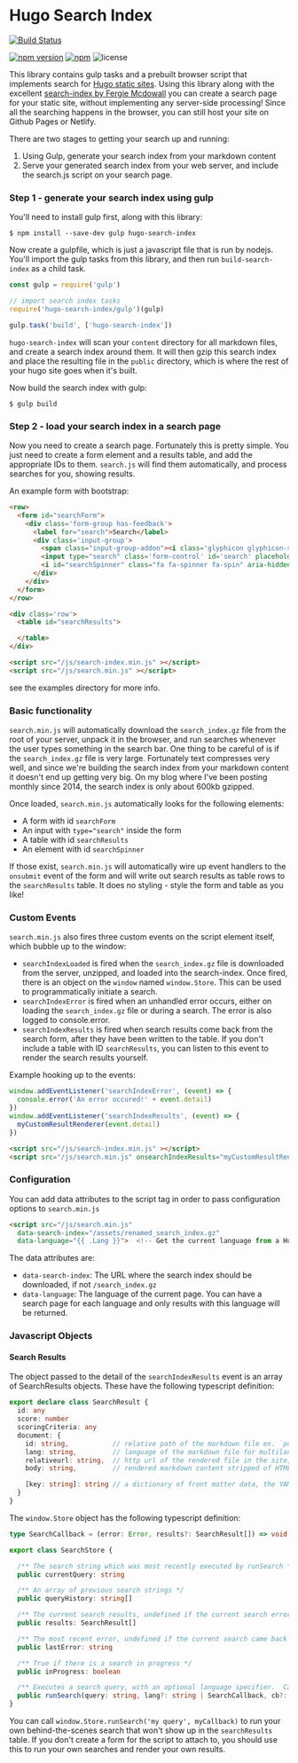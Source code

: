 # Hugo Search Index

[![Build Status](https://travis-ci.org/gburgett/hugo-search-index.svg?branch=master)](https://travis-ci.org/gburgett/hugo-search-index)

[![npm version](https://badge.fury.io/js/hugo-search-index.svg)](https://badge.fury.io/js/hugo-search-index)
[![npm](https://img.shields.io/npm/dm/hugo-search-index.svg)](https://www.npmjs.com/package/hugo-search-index)
![license](https://img.shields.io/github/license/gburgett/hugo-search-index.svg)


This library contains gulp tasks and a prebuilt browser script that implements search for [Hugo static sites](https://gohugo.io).  Using this library along with the excellent [search-index by Fergie Mcdowall](https://github.com/fergiemcdowall/search-index) you can create a search page for your static site, without implementing any server-side processing!  Since all the searching happens in the browser, you can still host your site on Github Pages or Netlify.

There are two stages to getting your search up and running:
1) Using Gulp, generate your search index from your markdown content
2) Serve your generated search index from your web server, and include the search.js script on your search page.

### Step 1 - generate your search index using gulp

You'll need to install gulp first, along with this library:
```
$ npm install --save-dev gulp hugo-search-index
```

Now create a gulpfile, which is just a javascript file that is run by nodejs.  You'll import the gulp tasks from this library, and then run `build-search-index` as a child task.
```js
const gulp = require('gulp')

// import search index tasks
require('hugo-search-index/gulp')(gulp)

gulp.task('build', ['hugo-search-index'])
```

`hugo-search-index` will scan your `content` directory for all markdown files, and create a search index around them.  It will then gzip this search index and place the resulting file in the `public` directory, which is where the rest of your hugo site goes when it's built.

Now build the search index with gulp:
```
$ gulp build
```

### Step 2 - load your search index in a search page

Now you need to create a search page.  Fortunately this is pretty simple.  You just need to create a form element and a results table, and add the appropriate IDs to them.  `search.js` will find them automatically, and process searches for you, showing results.

An example form with bootstrap:
```html
<row>
  <form id="searchForm">
    <div class='form-group has-feedback'>
      <label for="search">Search</label>
      <div class='input-group'>
        <span class="input-group-addon"><i class='glyphicon glyphicon-search'></i></span>
        <input type="search" class='form-control' id='search' placeholder="Search..."></input>
        <i id="searchSpinner" class="fa fa-spinner fa-spin" aria-hidden="true"></i>
      </div>
    </div>
  </form>
</row>

<div class='row'>
  <table id="searchResults">

  </table>
</div>

<script src="/js/search-index.min.js" ></script>
<script src="/js/search.min.js" ></script>
```

see the examples directory for more info.

### Basic functionality

`search.min.js` will automatically download the `search_index.gz` file from the root of your server, unpack it in the browser, and run searches whenever the user types something in the search bar.  One thing to be careful of is if the `search_index.gz` file is very large.  Fortunately text compresses very well, and since we're building the search index from your markdown content it doesn't end up getting very big.  On my blog where I've been posting monthly since 2014, the search index is only about 600kb gzipped.

Once loaded, `search.min.js` automatically looks for the following elements:

* A form with id `searchForm`
* An input with `type="search"` inside the form
* A table with id `searchResults`
* An element with id `searchSpinner`

If those exist, `search.min.js` will automatically wire up event handlers to the `onsubmit` event of the form and will write out search results as
table rows to the `searchResults` table.  It does no styling - style the form and table as you like!

### Custom Events

`search.min.js` also fires three custom events on the script element itself, which bubble up to the window:

* `searchIndexLoaded` is fired when the `search_index.gz` file is downloaded from the server, unzipped, and
  loaded into the search-index.  Once fired, there is an object on the `window` named `window.Store`.  This can
  be used to programmatically initiate a search.
* `searchIndexError` is fired when an unhandled error occurs, either on loading the `search_index.gz` file or during a search.
  The error is also logged to console.error.
* `searchIndexResults` is fired when search results come back from the search form, after they have been written to the table.
  If you don't include a table with ID `searchResults`, you can listen to this event to render the search results yourself.

Example hooking up to the events:

```js
window.addEventListener('searchIndexError', (event) => {
  console.error('An error occured!' + event.detail)
})
window.addEventListener('searchIndexResults', (event) => {
  myCustomResultRenderer(event.detail)
})
```

```html
<script src="/js/search-index.min.js" ></script>
<script src="/js/search.min.js" onsearchIndexResults="myCustomResultRenderer" onsearchIndexError="myCustomErrorHandler" ></script>
```

### Configuration

You can add data attributes to the script tag in order to pass configuration options to `search.min.js`

```html
<script src="/js/search.min.js" 
  data-search-index="/assets/renamed_search_index.gz"
  data-language="{{ .Lang }}">  <!-- Get the current language from a Hugo template -->
```

The data attributes are:
* `data-search-index`: The URL where the search index should be downloaded, if not `/search_index.gz`
* `data-language`: The language of the current page.  You can have a search page for each language and only results with this language
    will be returned.


### Javascript Objects

#### Search Results

The object passed to the detail of the `searchIndexResults` event is an array of SearchResults objects.  These have the following typescript definition:

```ts
export declare class SearchResult {
  id: any
  score: number
  scoringCriteria: any
  document: {
    id: string,           // relative path of the markdown file ex. `post/first_post.md`
    lang: string,         // language of the markdown file for multilang sites ('en' if not specified)
    relativeurl: string,  // http url of the rendered file in the site, not including hostname i.e. `/post/first_post.md` 
    body: string,         // rendered markdown content stripped of HTML tags

    [key: string]: string // a dictionary of front matter data, the YAML TOML or JSON at the top of the markdown file.  Every key is lowercased.
  }
}
```

The `window.Store` object has the following typescript definition:

```ts
type SearchCallback = (error: Error, results?: SearchResult[]) => void

export class SearchStore {

  /** The search string which was most recently executed by runSearch */
  public currentQuery: string

  /** An array of previous search strings */
  public queryHistory: string[]

  /** The current search results, undefined if the current search errored. */
  public results: SearchResult[]

  /** The most recent error, undefined if the current search came back with success. */
  public lastError: string

  /** True if there is a search in progress */
  public inProgress: boolean

  /** Executes a search query, with an optional language specifier.  Calls the SearchCallback when finished, and updates the state. */
  public runSearch(query: string, lang?: string | SearchCallback, cb?: SearchCallback): void
}
```

You can call `window.Store.runSearch('my query', myCallback)` to run your own behind-the-scenes search that won't show up in the 
`searchResults` table. If you don't create a form for the script to attach to, you should use this to run your own searches and render
your own results.
